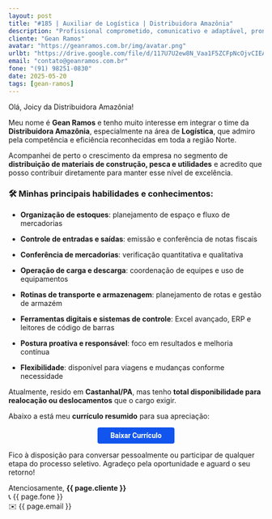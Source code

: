```yaml
---
layout: post
title: "#185 | Auxiliar de Logística | Distribuidora Amazônia"
description: "Profissional comprometido, comunicativo e adaptável, pronto para agregar valor à equipe!"
cliente: "Gean Ramos"
avatar: "https://geanramos.com.br/img/avatar.png"
urlbt: "https://drive.google.com/file/d/117U7U2ew8N_Vaa1F5ZCFpNcOjvCIEARF/export?format=pdf"
email: "contato@geanramos.com.br"
fone: "(91) 98251-0830"
date: 2025-05-20
tags: [gean-ramos]
---
```

Olá, Joicy da Distribuidora Amazônia!

Meu nome é **Gean Ramos** e tenho muito interesse em integrar o time da **Distribuidora Amazônia**, especialmente na área de **Logística**, que admiro pela competência e eficiência reconhecidas em toda a região Norte.

Acompanhei de perto o crescimento da empresa no segmento de **distribuição de materiais de construção, pesca e utilidades** e acredito que posso contribuir diretamente para manter esse nível de excelência.

### 🛠️ Minhas principais habilidades e conhecimentos:

-   **Organização de estoques**: planejamento de espaço e fluxo de mercadorias
    
-   **Controle de entradas e saídas**: emissão e conferência de notas fiscais
    
-   **Conferência de mercadorias**: verificação quantitativa e qualitativa
    
-   **Operação de carga e descarga**: coordenação de equipes e uso de equipamentos
    
-   **Rotinas de transporte e armazenagem**: planejamento de rotas e gestão de armazém
    
-   **Ferramentas digitais e sistemas de controle**: Excel avançado, ERP e leitores de código de barras
    
-   **Postura proativa e responsável**: foco em resultados e melhoria contínua
    
-   **Flexibilidade**: disponível para viagens e mudanças conforme necessidade
    

Atualmente, resido em **Castanhal/PA**, mas tenho **total disponibilidade para realocação ou deslocamentos** que o cargo exigir.

Abaixo a está meu **currículo resumido** para sua apreciação:


<center><a href="{{ page.urlbt }}" class="btn" style="display: inline-block;padding: 8px 25px;color: white;font-size: 14px;text-decoration: none;border-radius: 4px;text-align: center;cursor: pointer;display: inline-block;font-weight: 700;font-family: 'Roboto', Tahoma, Verdana, Segoe, sans-serif;background-color: #15e;">Baixar Currículo</a></center>

Fico à disposição para conversar pessoalmente ou participar de qualquer etapa do processo seletivo.
Agradeço pela oportunidade e aguard o seu retorno!

Atenciosamente,
**{{ page.cliente }}**<br>
📞 {{ page.fone }}<br>
✉️ {{ page.email }}
